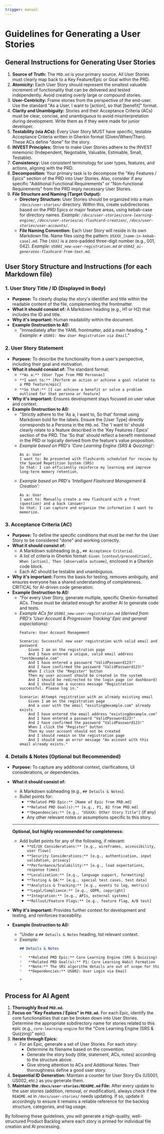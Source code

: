 ```yaml
---
trigger: manual
---
```


# Guidelines for Generating a User Stories

## General Instructions for Generating User Stories

1.  **Source of Truth:** The `PRD.md` is your primary source. All User Stories must clearly map back to a Key Feature/Epic or Goal within the PRD.
2.  **Atomicity:** Each User Story should represent the smallest valuable increment of functionality that can be delivered and tested independently. Avoid creating overly large or compound stories.
3.  **User-Centricity:** Frame stories from the perspective of the end-user. Use the standard "As a User, I want to [action], so that [benefit]" format.
4.  **Clarity and Unambiguity:** Stories and their Acceptance Criteria (ACs) must be clear, concise, and unambiguous to avoid misinterpretation during development. Write them as if they were made for junior developer.
5.  **Testability (via ACs):** Every User Story MUST have specific, testable Acceptance Criteria written in Gherkin format (Given/When/Then). These ACs define "done" for the story.
6.  **INVEST Principles:** Strive to make User Stories adhere to the INVEST mnemonic (Independent, Negotiable, Valuable, Estimable, Small, Testable).
7.  **Consistency:** Use consistent terminology for user types, features, and actions, aligning with the PRD.
8.  **Decomposition:** Your primary task is to decompose the "Key Features / Epics" section of the PRD into User Stories. Also, consider if any specific "Additional Functional Requirements" or "Non-functional Requirements" from the PRD imply necessary User Stories.
9.  **File Structure and Naming (Target Output):**
    *   **Directory Structure:** User Stories should be organized into a main `/docs/user-stories/` directory. Within this, create subdirectories based on the PRD Epics or major feature areas, using kebab-case for directory names. *Example: `/docs/user-stories/core-learning-engine/`, `/docs/user-stories/ai-flashcard-creation/`, `/docs/user-stories/user-accounts/`.*
    *   **File Naming Convention:** Each User Story will reside in its own Markdown file. Name files using the pattern: `USXXX_[name-in-kebab-case].md`. The `[XXX]` is a zero-padded three-digit number (e.g., 001, 042). *Example: `US001_new-user-registration.md` or `US042_ai-generates-flashcard-from-text.md`.*

## User Story Structure and Instructions (for each Markdown file)

### 1. User Story Title / ID (Displayed in Body)

*   **Purpose:** To clearly display the story's identifier and title within the readable content of the file, complementing the frontmatter.
*   **What it should consist of:** A Markdown heading (e.g., H1 or H2) that includes the ID and title.
*   **Why it's important:** Human readability within the document.
*   **Example (Instruction to AI):**
    *   "Immediately after the YAML frontmatter, add a main heading.    *   *Example: `# US001: New User Registration via Email`*."

### 2. User Story Statement

*   **Purpose:** To describe the functionality from a user's perspective, including their goal and motivation.
*   **What it should consist of:** The standard format:
    *   `**As a:** [User Type from PRD Personas]`
    *   `**I want to:** [Perform an action or achieve a goal related to a PRD feature/epic]`
    *   `**So that:** [I can achieve a benefit or solve a problem outlined for that persona or feature]`
*   **Why it's important:** Ensures development stays focused on user value and context.
*   **Example (Instruction to AI):**
    *   "Strictly adhere to the 'As a, I want to, So that' format using Markdown bold for the labels. Ensure the [User Type] directly corresponds to a Persona in the `PRD.md`. The 'I want to' should clearly relate to a feature described in the 'Key Features / Epics' section of the PRD. The 'So that' should reflect a benefit mentioned in the PRD or logically derived from the feature's value proposition.
    *   *Example based on PRD's 'Core Learning Engine (SRS & Quizzing)':*
        ```
        As a: User
        I want to: Be presented with flashcards scheduled for review by the Spaced Repetition System (SRS)
        So that: I can efficiently reinforce my learning and improve long-term memory retention.
        ```
    *   *Example based on PRD's 'Intelligent Flashcard Management & Creation':*
        ```
        As a: User
        I want to: Manually create a new flashcard with a front (question) and a back (answer)
        So that: I can capture and organize the information I want to memorize.
        ```

### 3. Acceptance Criteria (AC)

*   **Purpose:** To define the specific conditions that must be met for the User Story to be considered "done" and working correctly.
*   **What it should consist of:**
    *   A Markdown subheading (e.g., `## Acceptance Criteria`).
    *   A list of criteria in Gherkin format: `Given [context/precondition], When [action], Then [observable outcome]`, enclosed in a Gherkin code block.
    *   Each AC should be testable and unambiguous.
*   **Why it's important:** Forms the basis for testing, removes ambiguity, and ensures everyone has a shared understanding of completeness. CRITICAL for AI-driven code generation.
*   **Example (Instruction to AI):**
    *   "For every User Story, generate multiple, specific Gherkin-formatted ACs. These must be detailed enough for another AI to generate code and tests.
    *   *Example ACs for `US001_new-user-registration.md` (derived from PRD's 'User Account & Progression Tracking' Epic and general expectations):*
        ```gherkin
        Feature: User Account Management

        Scenario: Successful new user registration with valid email and password
            Given I am on the registration page
            And I have entered a unique, valid email address "test@example.com"
            And I have entered a password "ValidPassword123!"
            And I have confirmed the password "ValidPassword123!"
            When I click the "Register" button
            Then my user account should be created in the system
            And I should be redirected to the login page (or dashboard)
            And I should see a success message "Registration successful. Please log in."

        Scenario: Attempt registration with an already existing email
            Given I am on the registration page
            And a user with the email "existing@example.com" already exists
            And I have entered the email address "existing@example.com"
            And I have entered a password "ValidPassword123!"
            And I have confirmed the password "ValidPassword123!"
            When I click the "Register" button
            Then my user account should not be created
            And I should remain on the registration page
            And I should see an error message "An account with this email already exists."
        ```

### 4. Details & Notes (Optional but Recommended)

*   **Purpose:** To capture any additional context, clarifications, UI considerations, or dependencies.
*   **What it should consist of:**
    *   A Markdown subheading (e.g., `## Details & Notes`).
    *   Bullet points for:
        *   `**Related PRD Epic:** [Name of Epic from PRD.md]`
        *   `**Related PRD Goal(s):** [e.g., P1, B2 from PRD.md]`
        *   `**Dependencies:** [e.g., "USXXX: Other Story Title"]` (if any)
        *   Any other relevant notes or assumptions specific to this story.

    ---
    **Optional, but highly recommended for completeness:**
    - Add bullet points for any of the following, if relevant:
        *   `**UI/UX Considerations:** [e.g., wireframes, accessibility, user flows]`
        *   `**Security Considerations:** [e.g., authentication, input validation, privacy]`
        *   `**Performance/Scalability:** [e.g., load expectations, response times]`
        *   `**Localization:** [e.g., language support, formatting]`
        *   `**Testing & QA:** [e.g., special test cases, test data]`
        *   `**Analytics & Tracking:** [e.g., events to log, metrics]`
        *   `**Legal/Compliance:** [e.g., GDPR, copyright]`
        *   `**Integration:** [e.g., APIs, external systems]`
        *   `**Rollout/Feature Flags:** [e.g., feature flag, A/B test]`
*   **Why it's important:** Provides further context for development and testing, and reinforces traceability.
*   **Example (Instruction to AI):**
    *   "Under a `## Details & Notes` heading, list relevant context.
    *   *Example:*
        ```markdown
        ## Details & Notes

        *   **Related PRD Epic:** Core Learning Engine (SRS & Quizzing)
        *   **Related PRD Goal(s):** P1: Core Learning Habit Formation
        *   **Note:** The SRS algorithm details are out of scope for this story; assume the algorithm provides the list of due cards. This story focuses on presentation.
        *   **Dependencies:** US002: User Login via Email
        ```
        "

## Process for AI Agent

1.  **Thoroughly Read `PRD.md`.**
2.  **Focus on "Key Features / Epics" in `PRD.md`.** For each Epic, identify the core functionalities that can be broken down into User Stories. Determine the appropriate subdirectory name for stories related to this epic (e.g., `core-learning-engine` for the "Core Learning Engine (SRS & Quizzing)" epic).
3.  **Iterate through Epics:**
    *   For an Epic, generate a set of User Stories. For each story:
        *   Determine its filename based on the convention.
        *   Generate the story body (title, statement, ACs, notes) according to the structure above.
        *   Give strong attention to ACs and Additional Notes. Their thoroughness define a good user story.
4.  **Sequential ID Generation:** Maintain a counter for User Story IDs (US001, US002, etc.) as you generate them.
5.  **Maintain the `/docs/user-stories/README.md` File:** After every update to the user stories (addition, removal, or modification), always check if the `README.md` in `/docs/user-stories/` needs updating. If so, update it accordingly to ensure it remains a reliable reference for the backlog structure, categories, and tag usage.

By following these guidelines, you will generate a high-quality, well-structured Product Backlog where each story is primed for individual file creation and AI processing.